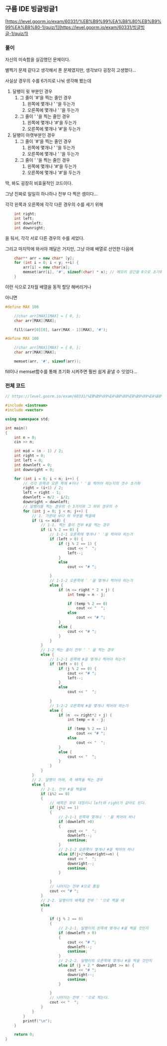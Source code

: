 ## 구름 IDE 빙글빙글1

[https://level.goorm.io/exam/60331/%EB%B9%99%EA%B8%80%EB%B9%99%EA%B8%80-1/quiz/1](https://level.goorm.io/exam/60331/빙글빙글-1/quiz/1)



### 풀이

자신의 미숙함을 실감했던 문제이다.

별찍기 문제 같다고 생각해서 푼 문제였지만, 생각보다 굉장히 고생했다...



사실상 경우의 수를 6가지로 나눠 생각해 봤는데

1. 달팽이 윗 부분인 경우
   1. 그 줄이 '#'을 찍는 줄인 경우
      1. 왼쪽에 몇개나 ' '을 두는가
      2. 오른쪽에 몇개나 ' '을 두는가
   2. 그 줄이  ' '을 찍는 줄인 경우
      1. 왼쪽에 몇개나 '#'을 두는가
      2. 오른쪽에 몇개나 '#'을 두는가
2. 달팽이 아랫부분인 경우
   1. 그 줄이 '#'을 찍는 줄인 경우
      1. 왼쪽에 몇개나 ' '을 두는가
      2. 오른쪽에 몇개나 ' '을 두는가
   2. 그 줄이  ' '을 찍는 줄인 경우
      1. 왼쪽에 몇개나 '#'을 두는가
      2. 오른쪽에 몇개나 '#'을 두는가



딱, 봐도 굉장히 비효울적인 코드이다.

그냥 진짜로 일일히 하나하나 전부 다 찍은 셈이다...



각각 왼쪽과 오른쪽에 각각 다른 경우의 수를 세기 위해

```c++
	int right;
    int left;
    int downleft;
    int downright;
```

을 둬서, 각각 서로 다른 경우의 수를 세었다.





그리고 마지막에 와서야 깨달은 거지만, 그냥 아예 배열로 선언한 다음에

```c++
	char** arr = new char* [y]; 
    for (int i = 0; i < y; ++i) {
        arr[i] = new char[x]; 
        memset(arr[i], '#', sizeof(char) * x); // 메모리 공간을 0으로 초기화 
    }
```

이런 식으로 2차월 배열을 동적 할당 해버리거나



아니면 

```c++
#define MAX 100

    //char arr[MAX][MAX] = { 0, };
    char arr[MAX][MAX];

    fill(&arr[0][0], &arr[MAX - 1][MAX], '#');
```

```c++
#define MAX 100

    //char arr[MAX][MAX] = { 0, };
    char arr[MAX][MAX];

    memset(arr, '#', sizeof(arr));
```

fill이나 memset함수를 통해 초기화 시켜주면 훨씬 쉽게 끝낼 수 잇었다...





### 전체 코드

```cpp
// https://level.goorm.io/exam/60331/%EB%B9%99%EA%B8%80%EB%B9%99%EA%B8%80-1/quiz/1

#include <iostream>
#include <vector>

using namespace std;

int main()
{
    int n = 0;
    cin >> n;

    int mid = (n - 1) / 2;
    int right = 0;
    int left = 0;
    int downleft = 0;
    int downright = 0;

    for (int i = 0; i < n; i++) {
        // 각각 왼쪽과 오른 쪽에 #이나 ' '을 찍어야 하는지의 갯수 초기화
        right = (i+1) / 2;
        left = right - 1;
        downleft = n/2 - i/2;
        downright = downleft;
        // 달팽이를 찍는 경우의 수 3가지와 그 하위 경우의 수
        for (int j = 0; j < n; j++) {
            // 1. 가운데 보다 위 부분을 찍을때
            if (i <= mid) {
                // 1-1. 찍는 줄이 전부 #을 찍는 경우
                if (i % 2 == 0) {
                    // 1-1-1 오른쪽에 몇개나 ' '을 찍어야 하는가
                    if (left > 0) {
                        if (j % 2 == 1) {
                            cout << "  ";
                            left--;
                        }
                        else
                            cout << "# ";

                    }
                    // 1-1-2 오른쪽에 ' '을 몇개나 찍어야 하는가
                    else {
                        if (n <= right * 2 + j) {
                            int temp = n - j;

                            if (temp % 2 == 0)
                                cout << "  ";
                            else
                                cout << "# ";
                        }
                        else {
                            cout << "# ";
                        }
                    }
                }
                // 1-2 찍는 줄이 전부 ' ' 을 찍는 경우
                else {
                    // 1-2-1 왼쪽에 #을 몇개나 찍어야 하는가
                    if (left > 0) {
                        if (j % 2 == 0) {
                            cout << "# ";
                            left--;
                        }
                        else 
                            cout << "  ";
                        
                    }
                    // 1-2-2 오른쪽에 #을 몇개나 찍어야 하는가
                    else {
                        if (n  <= right*2 + j) {
                            int temp = n - j;

                            if (temp % 2 == 1) 
                                cout << "# ";
                            else
                                cout << "  ";
                        }
                        else {
                            cout << "  ";
                        }
                    }
                }
            }
            // 2. 달팽이 아래, 즉 배쪽을 찍는 경우
            else {
                // 2-1. 전부 #을 찍을때
                if (i%2 == 0)
                {
                    // 배쪽은 좌우 대칭이니 left와 right가 같아도 된다.
                    if (j%2 == 1)
                    {
                        // 2-1-1 왼쪽에 몇개나 ' '을 찍어야 하나
                        if (downleft >0)
                        {
                            cout << "  ";
                            downleft--;
                            continue;
                        }
                        // 2-1-2 오른쪽이 몇개나 #을 찍어야 하나
                        else if(j+2*downright>=n) {
                            cout << "  ";
                            downright--;
                            continue;
                        }

                    }
                    // 나머지는 전부 #으로 통일
                    cout << "# ";
                }
                // 2-2. 달팽이의 배쪽을 전부 ' '으로 찍을 때
                else
                {
                    
                    if (j % 2 == 0)
                    {
                        // 2-2-1. 달팽이의 왼쪽에 몇개나 #을 찍을 것인지
                        if (downleft > 0)
                        {
                            cout << "# ";
                            downleft--;
                            continue;
                        }
                        // 2-2-2. 달팽이의 오른쪽에 몇개나 #을 찍을 것인지
                        else if (j + 2 * downright >= n) {
                            cout << "# ";
                            downright--;
                            continue;
                        }

                    }
                    // 나머지는 전부 ' '으로 찍는다.
                    cout << "  ";
                }
            }
        }
        printf("\n");
    }

    return 0;
}
```


